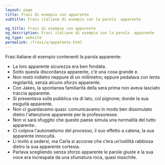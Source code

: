 ```yaml
---
layout: page
title: Frasi di esempio con apparente 
subtitle: Frasi italiane di esempio con la parola  apparente

og_title: Frasi di esempio con apparente 
og_description: Frasi italiane di esempio con la parola  apparente
og_type: website
permalink: /frasi/a/apparente.html
---
```


Frasi italiane di esempio contenenti la parola apparente:


- La loro apparente sicurezza era ben fondata.
- Sotto questa discordanza apparente, c'è una cosa grande e.
- Non restò indietro neppure di un millimetro; eppure pedalava con lenta regolarità, senza alcuno sforzo apparente.
- Con Jakes, la spontanea familiarità della sera prima non aveva lasciato traccia apparente.
- Si presentava sulla pubblica via di lato, col pignone; donde la sua esiguità apparente.
- Non ci guardavamo quasi: comunicavamo in modo ben dissimulato dietro l'attenzione apparente per le professoresse.
- Non vi sarà sfuggito che questo paese simula una normalità del tutto apparente:.
- Ci colpiva l'automatismo del processo, il suo effetto a catena, la sua apparente innocuità.
- Li invitò a sedersi, ma Carla si accorse che c’era un’ostilità rabbiosa dietro la sua apparente cortesia.
- Parlava scegliendo senza sforzo apparente le parole giuste e la sua voce era increspata da una sfumatura roca, quasi maschile.
